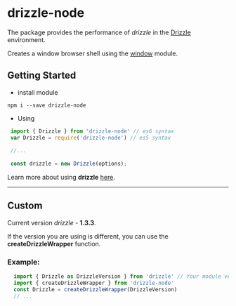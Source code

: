 # drizzle-node

The package provides the performance of *drizzle* in the [Drizzle](https://github.com/trufflesuite/drizzle "Drizzle") environment.

Creates a window browser shell using the [window](https://github.com/lukechilds/window "Window") module.

## Getting Started
 - install module

``
npm i --save drizzle-node
``

 - Using
 
 ```js
  import { Drizzle } from 'drizzle-node' // es6 syntax
  var Drizzle = require('drizzle-node') // es5 syntax
  
  //...
  
  const drizzle = new Drizzle(options);
 ```
 
Learn more about using **drizzle** [here](https://truffleframework.com/docs/drizzle/overview). 
 
 ___
 
## Custom

Current version *drizzle* - **1.3.3**.

If the version you are using is different, you can use the **createDrizzleWrapper** function.

### Example:

```js
  import { Drizzle as DrizzleVersion } from 'drizzle' // Your module version
  import { createDrizzleWrapper } from 'drizzle-node'
  const Drizzle = createDrizzleWrapper(DrizzleVersion)
  // ...
```
